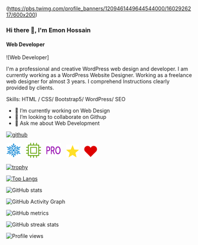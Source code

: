 (https://pbs.twimg.com/profile_banners/1209461449644544000/1602926217/600x200)
### Hi there 👋, I'm Emon Hossain
#### Web Developer
![Web Developer]

 I'm a professional and creative WordPress web design and developer. I am currently working as a WordPress Website Designer. Working as a freelance web designer for almost 3 years. I comprehend Instructions clearly provided by clients.

Skills: HTML / CSS/ Bootstrap5/ WordPress/ SEO

- 🔭 I’m currently working on Web Design 
- 👯 I’m looking to collaborate on Githup 
- 💬 Ask me about Web Development 


[<img src='https://cdn.jsdelivr.net/npm/simple-icons@3.0.1/icons/github.svg' alt='github' height='40'>](https://github.com/Emon009)  

<a href='https://archiveprogram.github.com/'><img src='https://raw.githubusercontent.com/acervenky/animated-github-badges/master/assets/acbadge.gif' width='40' height='40'></a> <a href='https://docs.github.com/en/developers'><img src='https://raw.githubusercontent.com/acervenky/animated-github-badges/master/assets/devbadge.gif' width='40' height='40'></a> <a href='https://github.com/pricing'><img src='https://raw.githubusercontent.com/acervenky/animated-github-badges/master/assets/pro.gif' width='40' height='40'></a> <a href='https://stars.github.com/'><img src='https://raw.githubusercontent.com/acervenky/animated-github-badges/master/assets/starbadge.gif' width='35' height='35'></a> <a href='https://docs.github.com/en/github/supporting-the-open-source-community-with-github-sponsors'><img src='https://raw.githubusercontent.com/acervenky/animated-github-badges/master/assets/sponsorbadge.gif' width='35' height='35'></a> 

[![trophy](https://github-profile-trophy.vercel.app/?username=Emon009)](https://github.com/ryo-ma/github-profile-trophy)

[![Top Langs](https://github-readme-stats.vercel.app/api/top-langs/?username=Emon009)](https://github.com/anuraghazra/github-readme-stats)

![GitHub stats](https://github-readme-stats.vercel.app/api?username=Emon009&show_icons=true&count_private=true)  

![GitHub Activity Graph](https://activity-graph.herokuapp.com/graph?username=Emon009)  

![GitHub metrics](https://metrics.lecoq.io/Emon009)  

![GitHub streak stats](https://streak-stats.demolab.com/?user=Emon009)  

![Profile views](https://gpvc.arturio.dev/Emon009)  
